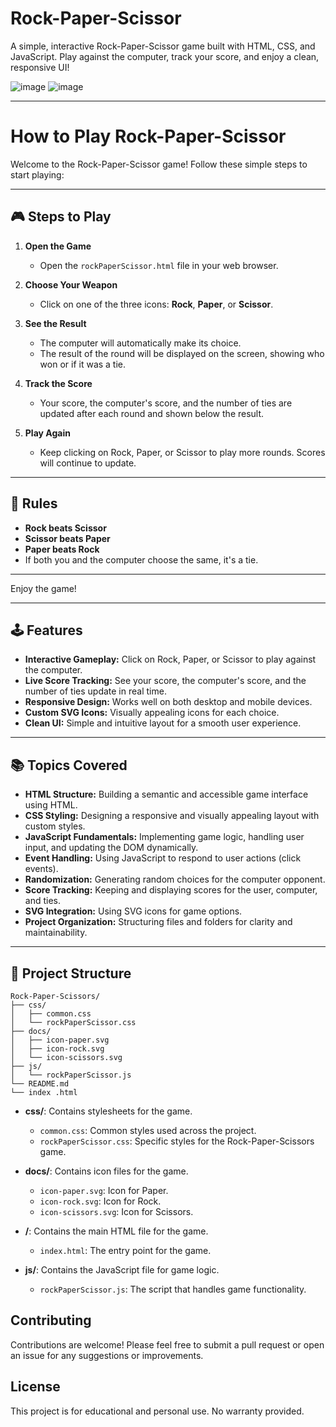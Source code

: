 # Rock-Paper-Scissor

A simple, interactive Rock-Paper-Scissor game built with HTML, CSS, and JavaScript. Play against the computer, track your score, and enjoy a clean, responsive UI!

![image](https://github.com/user-attachments/assets/8f501a8d-0519-4a47-8ded-1f6f146288c2)  ![image](https://github.com/user-attachments/assets/211da64c-a798-4d39-9590-cd706226f624)


---

# How to Play Rock-Paper-Scissor 

Welcome to the Rock-Paper-Scissor game! Follow these simple steps to start playing:

---

## 🎮 Steps to Play

1. **Open the Game**
   - Open the `rockPaperScissor.html` file in your web browser.

2. **Choose Your Weapon**
   - Click on one of the three icons: **Rock**, **Paper**, or **Scissor**.

3. **See the Result**
   - The computer will automatically make its choice.
   - The result of the round will be displayed on the screen, showing who won or if it was a tie.

4. **Track the Score**
   - Your score, the computer's score, and the number of ties are updated after each round and shown below the result.

5. **Play Again**
   - Keep clicking on Rock, Paper, or Scissor to play more rounds. Scores will continue to update.

---

## 📝 Rules

- **Rock beats Scissor**
- **Scissor beats Paper**
- **Paper beats Rock**
- If both you and the computer choose the same, it's a tie.

---

Enjoy the game!

---

## 🕹️ Features

- **Interactive Gameplay:** Click on Rock, Paper, or Scissor to play against the computer.
- **Live Score Tracking:** See your score, the computer's score, and the number of ties update in real time.
- **Responsive Design:** Works well on both desktop and mobile devices.
- **Custom SVG Icons:** Visually appealing icons for each choice.
- **Clean UI:** Simple and intuitive layout for a smooth user experience.

---
## 📚 Topics Covered

- **HTML Structure:** Building a semantic and accessible game interface using HTML.
- **CSS Styling:** Designing a responsive and visually appealing layout with custom styles.
- **JavaScript Fundamentals:** Implementing game logic, handling user input, and updating the DOM dynamically.
- **Event Handling:** Using JavaScript to respond to user actions (click events).
- **Randomization:** Generating random choices for the computer opponent.
- **Score Tracking:** Keeping and displaying scores for the user, computer, and ties.
- **SVG Integration:** Using SVG icons for game options.
- **Project Organization:** Structuring files and folders for clarity and maintainability.

---

## 📂 Project Structure
```
Rock-Paper-Scissors/
├── css/
│   ├── common.css
│   └── rockPaperScissor.css
├── docs/
│   ├── icon-paper.svg
│   ├── icon-rock.svg
│   └── icon-scissors.svg    
├── js/
│   └── rockPaperScissor.js
└── README.md
└── index .html

```
  
- **css/**: Contains stylesheets for the game.
  - `common.css`: Common styles used across the project.
  - `rockPaperScissor.css`: Specific styles for the Rock-Paper-Scissors game.
  
- **docs/**: Contains icon files for the game.
  - `icon-paper.svg`: Icon for Paper.
  - `icon-rock.svg`: Icon for Rock.
  - `icon-scissors.svg`: Icon for Scissors.

- **/**: Contains the main HTML file for the game.
  - `index.html`: The entry point for the game.

- **js/**: Contains the JavaScript file for game logic.
  - `rockPaperScissor.js`: The script that handles game functionality.

## Contributing

Contributions are welcome! Please feel free to submit a pull request or open an issue for any suggestions or improvements.

## License

This project is for educational and personal use. No warranty provided.


